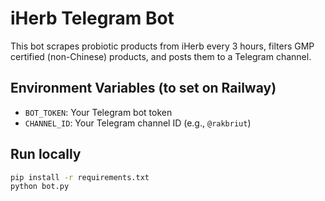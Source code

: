 # iHerb Telegram Bot

This bot scrapes probiotic products from iHerb every 3 hours,
filters GMP certified (non-Chinese) products, and posts them to a Telegram channel.

## Environment Variables (to set on Railway)
- `BOT_TOKEN`: Your Telegram bot token
- `CHANNEL_ID`: Your Telegram channel ID (e.g., `@rakbriut`)

## Run locally
```bash
pip install -r requirements.txt
python bot.py
```

